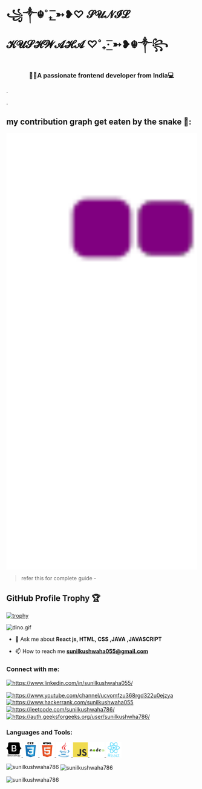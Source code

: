 <h1 >꧁༒☬˚₊ ͟͟͞➳❥♡ 𝓢𝓤𝓝𝓘𝓛 𝓚𝓤𝓢𝓗𝓦𝓐𝓗𝓐 ♡˚₊· ͟͟͞͞➳❥☬༒꧂
</h1>
<h3 align="center">⛹🏻A passionate frontend developer from India💻</h3> 




 .




.

## my contribution graph get eaten by the snake 🐍:
<img align='center' src='https://github.com/mayankchaudhary26/mayankchaudhary26/blob/output/github-contribution-grid-snake.gif' width='900"'>

> refer this for complete guide -

## GitHub Profile Trophy 🏆

[![trophy](https://github-profile-trophy.vercel.app/?username=rzashakeri&row=1&margin-w=40)](https://github.com/ryo-ma/github-profile-trophy)

<img data-target="animated-image.replacedImage" alt="dino.gif" class="AnimatedImagePlayer-animatedImage" src="https://github.com/saadeghi/saadeghi/raw/master/dino.gif" style="display: block; opacity: 1;">

- 💬 Ask me about **React js, HTML, CSS ,JAVA ,JAVASCRIPT**

- 📫 How to reach me **sunilkushwaha055@gmail.com**

<h3 align="left">Connect with me:</h3>
<p align="left">
<a href="https://linkedin.com/in/https://www.linkedin.com/in/sunilkushwaha055/" target="blank"><img align="center" src="https://raw.githubusercontent.com/rahuldkjain/github-profile-readme-generator/master/src/images/icons/Social/linked-in-alt.svg" alt="https://www.linkedin.com/in/sunilkushwaha055/" height="30" width="40" /></a>

<a href="https://www.youtube.com/c/https://www.youtube.com/channel/ucvomfzu368rgd322u0ejzya" target="blank"><img align="center" src="https://raw.githubusercontent.com/rahuldkjain/github-profile-readme-generator/master/src/images/icons/Social/youtube.svg" alt="https://www.youtube.com/channel/ucvomfzu368rgd322u0ejzya" height="30" width="40" /></a>
<a href="https://www.hackerrank.com/https://www.hackerrank.com/sunilkushwaha055" target="blank"><img align="center" src="https://raw.githubusercontent.com/rahuldkjain/github-profile-readme-generator/master/src/images/icons/Social/hackerrank.svg" alt="https://www.hackerrank.com/sunilkushwaha055" height="30" width="40" /></a>
<a href="https://www.leetcode.com/https://leetcode.com/sunilkushwaha786/" target="blank"><img align="center" src="https://raw.githubusercontent.com/rahuldkjain/github-profile-readme-generator/master/src/images/icons/Social/leet-code.svg" alt="https://leetcode.com/sunilkushwaha786/" height="30" width="40" /></a>
<a href="https://auth.geeksforgeeks.org/user/https://auth.geeksforgeeks.org/user/sunilkushwha786/" target="blank"><img align="center" src="https://raw.githubusercontent.com/rahuldkjain/github-profile-readme-generator/master/src/images/icons/Social/geeks-for-geeks.svg" alt="https://auth.geeksforgeeks.org/user/sunilkushwha786/" height="30" width="40" /></a>
</p>

<h3 align="left">Languages and Tools:</h3>
<p align="left"> <a href="https://getbootstrap.com" target="_blank" rel="noreferrer"> <img src="https://raw.githubusercontent.com/devicons/devicon/master/icons/bootstrap/bootstrap-plain-wordmark.svg" alt="bootstrap" width="40" height="40"/> </a> <a href="https://www.w3schools.com/css/" target="_blank" rel="noreferrer"> <img src="https://raw.githubusercontent.com/devicons/devicon/master/icons/css3/css3-original-wordmark.svg" alt="css3" width="40" height="40"/> </a> <a href="https://www.w3.org/html/" target="_blank" rel="noreferrer"> <img src="https://raw.githubusercontent.com/devicons/devicon/master/icons/html5/html5-original-wordmark.svg" alt="html5" width="40" height="40"/> </a> <a href="https://www.java.com" target="_blank" rel="noreferrer"> <img src="https://raw.githubusercontent.com/devicons/devicon/master/icons/java/java-original.svg" alt="java" width="40" height="40"/> </a> <a href="https://developer.mozilla.org/en-US/docs/Web/JavaScript" target="_blank" rel="noreferrer"> <img src="https://raw.githubusercontent.com/devicons/devicon/master/icons/javascript/javascript-original.svg" alt="javascript" width="40" height="40"/> </a> <a href="https://nodejs.org" target="_blank" rel="noreferrer"> <img src="https://raw.githubusercontent.com/devicons/devicon/master/icons/nodejs/nodejs-original-wordmark.svg" alt="nodejs" width="40" height="40"/> </a> <a href="https://reactjs.org/" target="_blank" rel="noreferrer"> <img src="https://raw.githubusercontent.com/devicons/devicon/master/icons/react/react-original-wordmark.svg" alt="react" width="40" height="40"/> </a> </p>

<p><img align="left" src="https://github-readme-stats.vercel.app/api/top-langs?username=sunilkushwaha786&show_icons=true&locale=en&layout=compact" alt="sunilkushwaha786" /></p>

<p>&nbsp;<img align="center" src="https://github-readme-stats.vercel.app/api?username=sunilkushwaha786&show_icons=true&locale=en" alt="sunilkushwaha786" /></p>

<p><img align="center" src="https://github-readme-streak-stats.herokuapp.com/?user=sunilkushwaha786&" alt="sunilkushwaha786" /></p>
